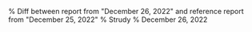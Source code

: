 % Diff between report from "December 26, 2022" and reference report from "December 25, 2022"
% Strudy
% December 26, 2022


